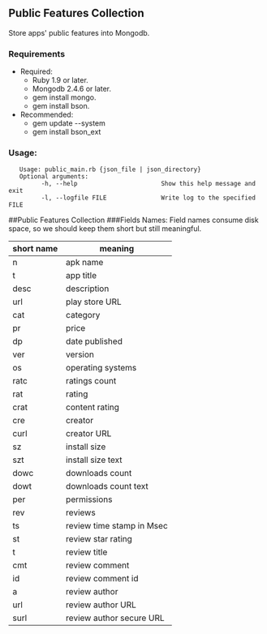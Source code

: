 ## Public Features Collection
Store apps' public features into Mongodb.

### Requirements
* Required:
  * Ruby 1.9 or later.
  * Mongodb 2.4.6 or later.
  * gem install mongo.
  * gem install bson.
* Recommended:
  * gem update --system
  * gem install bson_ext

### Usage:
```
   Usage: public_main.rb {json_file | json_directory}
   Optional arguments: 
         -h, --help                       Show this help message and exit
         -l, --logfile FILE               Write log to the specified FILE
```

##Public Features Collection
###Fields Names:
Field names consume disk space, so we should keep them short but still meaningful.

|short name |  meaning                  |
|-----------|---------------------------|
| n         | apk name                  |
| t         | app title                 |
| desc      | description               |
| url       | play store URL            |
| cat       | category                  |
| pr        | price                     |
| dp        | date published            |
| ver       | version                   |
| os        | operating systems         |
| ratc      | ratings count             |
| rat       | rating                    |
| crat      | content rating            |
| cre       | creator                   |
| curl      | creator URL               |
| sz        | install size              |
| szt       | install size text         |
| dowc      | downloads count           |
| dowt      | downloads count text      |
| per       | permissions               |
| rev       | reviews                   |
| ts        | review time stamp in Msec |
| st        | review star rating        |
| t         | review title              |
| cmt       | review comment            |
| id        | review comment id         |
| a         | review author             |
| url       | review author URL         |
| surl      | review author secure URL  |

